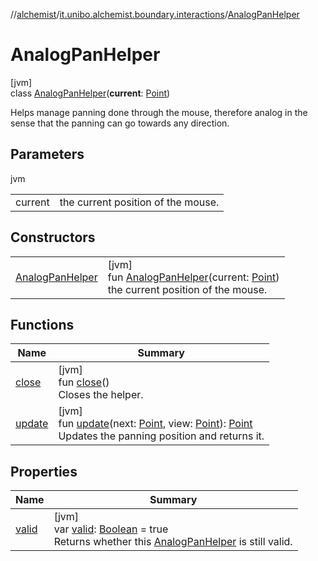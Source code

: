 //[alchemist](../../../index.md)/[it.unibo.alchemist.boundary.interactions](../index.md)/[AnalogPanHelper](index.md)

# AnalogPanHelper

[jvm]\
class [AnalogPanHelper](index.md)(**current**: [Point](https://docs.oracle.com/javase/8/docs/api/java/awt/Point.html))

Helps manage panning done through the mouse, therefore analog in the sense that the panning can go towards any direction.

## Parameters

jvm

| | |
|---|---|
| current | the current position of the mouse. |

## Constructors

| | |
|---|---|
| [AnalogPanHelper](-analog-pan-helper.md) | [jvm]<br>fun [AnalogPanHelper](-analog-pan-helper.md)(current: [Point](https://docs.oracle.com/javase/8/docs/api/java/awt/Point.html))<br>the current position of the mouse. |

## Functions

| Name | Summary |
|---|---|
| [close](close.md) | [jvm]<br>fun [close](close.md)()<br>Closes the helper. |
| [update](update.md) | [jvm]<br>fun [update](update.md)(next: [Point](https://docs.oracle.com/javase/8/docs/api/java/awt/Point.html), view: [Point](https://docs.oracle.com/javase/8/docs/api/java/awt/Point.html)): [Point](https://docs.oracle.com/javase/8/docs/api/java/awt/Point.html)<br>Updates the panning position and returns it. |

## Properties

| Name | Summary |
|---|---|
| [valid](valid.md) | [jvm]<br>var [valid](valid.md): [Boolean](https://kotlinlang.org/api/latest/jvm/stdlib/kotlin/-boolean/index.html) = true<br>Returns whether this [AnalogPanHelper](index.md) is still valid. |
